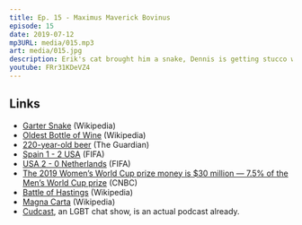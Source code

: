 ```yaml
---
title: Ep. 15 - Maximus Maverick Bovinus
episode: 15
date: 2019-07-12
mp3URL: media/015.mp3
art: media/015.jpg
description: Erik's cat brought him a snake, Dennis is getting stucco work done, Erik doesn't run with the bulls, but was born semi-bovine, the history of England is discussed, and go US Women's Soccer Team!
youtube: FRr31KDeVZ4
---
```


## Links

- [Garter Snake](https://en.wikipedia.org/wiki/Garter_snake) (Wikipedia)
- [Oldest Bottle of Wine](https://en.wikipedia.org/wiki/Speyer_wine_bottle) (Wikipedia)
- [220-year-old beer](https://www.theguardian.com/world/2019/may/21/belgian-monks-grimbergen-abbey-old-beer) (The Guardian)
- [Spain 1 - 2 USA](https://www.fifa.com/womensworldcup/matches/match/300438260/) (FIFA)
- [USA 2 - 0 Netherlands](https://www.fifa.com/womensworldcup/matches/match/300438259/#match-liveblog) (FIFA)
- [The 2019 Women’s World Cup prize money is \$30 million — 7.5% of the Men’s World Cup prize](https://www.cnbc.com/2019/06/07/the-2019-womens-world-cup-prize-money-is-30-million.html) (CNBC)
- [Battle of Hastings](https://en.wikipedia.org/wiki/Battle_of_Hastings) (Wikipedia)
- [Magna Carta](https://en.wikipedia.org/wiki/Magna_Carta) (Wikipedia)
- [Cudcast](https://wilko.productions/cudcast), an LGBT chat show, is an actual podcast already.
